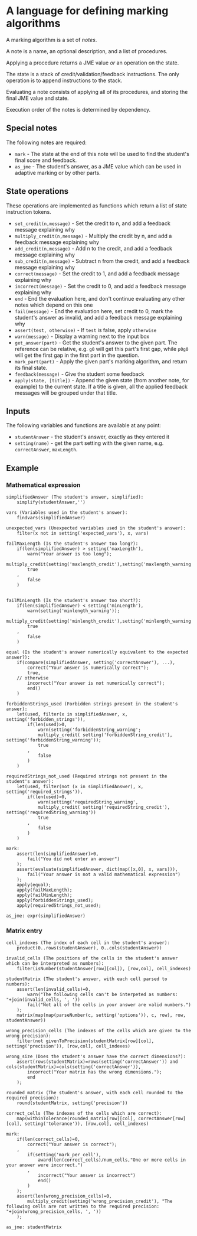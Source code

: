 # A language for defining marking algorithms

A marking algorithm is a set of *notes*.

A note is a name, an optional description, and a list of procedures.

Applying a procedure returns a JME value *or* an operation on the state.

The state is a stack of credit/validation/feedback instructions. 
The only operation is to append instructions to the stack.

Evaluating a note consists of applying all of its procedures, and storing the final JME value and state.

Execution order of the notes is determined by dependency.

## Special notes

The following notes are required:

* `mark` - The state at the end of this note will be used to find the student's final score and feedback.
* `as_jme` - The student's answer, as a JME value which can be used in adaptive marking or by other parts.

## State operations

These operations are implemented as functions which return a list of state instruction tokens.

* `set_credit(n,message)` - Set the credit to n, and add a feedback message explaining why
* `multiply_credit(n,message)` - Multiply the credit by n, and add a feedback message explaining why
* `add_credit(n,message)` - Add n to the credit, and add a feedback message explaining why
* `sub_credit(n,message)` - Subtract n from the credit, and add a feedback message explaining why
* `correct(message)` - Set the credit to 1, and add a feedback message explaining why
* `incorrect(message)` - Set the credit to 0, and add a feedback message explaining why
* `end` - End the evaluation here, and don't continue evaluating any other notes which depend on this one
* `fail(message)` - End the evaluation here, set credit to 0, mark the student's answer as invalid, and add a feedback message explaining why
* `assert(test, otherwise)` - If `test` is false, apply `otherwise`
* `warn(message)` - Display a warning next to the input box
* `get_answer(part)` - Get the student's answer to the given part. The reference can be relative, e.g. `g0` will get this part's first gap, while `p0g0` will get the first gap in the first part in the question.
* `mark_part(part)` - Apply the given part's marking algorithm, and return its final state.
* `feedback(message)` - Give the student some feedback
* `apply(state, [title])` - Append the given state (from another note, for example) to the current state. If a title is given, all the applied feedback messages will be grouped under that title.

## Inputs

The following variables and functions are available at any point:

* `studentAnswer` - the student's answer, exactly as they entered it
* `setting(name)` - get the part setting with the given name, e.g. `correctAnswer`, `maxLength`.

## Example

### Mathematical expression

```
simplifiedAnswer (The student's answer, simplified): 
    simplify(studentAnswer,'')

vars (Variables used in the student's answer): 
    findvars(simplifiedAnswer)

unexpected_vars (Unexpected variables used in the student's answer):
    filter(x not in setting('expected_vars'), x, vars)

failMaxLength (Is the student's answer too long?):
    if(len(simplifiedAnswer) > setting('maxLength'),
        warn("Your answer is too long");
        multiply_credit(setting('maxlength_credit'),setting('maxlength_warning'))
        true
    ,
        false
    )


failMinLength (Is the student's answer too short?):
    if(len(simplifiedAnswer) < setting('minLength'),
        warn(setting('minlength_warning'));
        multiply_credit(setting('minlength_credit'),setting('minlength_warning'))
        true
    ,
        false
    )

equal (Is the student's answer numerically equivalent to the expected answer?): 
    if(compare(simplifiedAnswer, setting('correctAnswer'), ...),
        correct("Your answer is numerically correct");
        true,
    // otherwise
        incorrect("Your answer is not numerically correct"); 
        end()
    )

forbiddenStrings_used (Forbidden strings present in the student's answer): 
    let(used, filter(x in simplifiedAnswer, x, setting('forbidden_strings')),
        if(len(used)>0,
            warn(setting('forbiddenString_warning';
            multiply_credit( setting('forbiddenString_credit'), setting('forbiddenString_warning'));
            true
        ,
            false
        )
    )

requiredStrings_not_used (Required strings not present in the student's answer): 
    let(used, filter(not (x in simplifiedAnswer), x, setting('required_strings')),
        if(len(used)>0,
            warn(setting('requiredString_warning',
            multiply_credit( setting('requiredString_credit'), setting('requiredString_warning'))
            true
        ,
            false
        )
    )

mark:
    assert(len(simplifiedAnswer)>0,
        fail("You did not enter an answer")
    );
    assert(evaluate(simplifiedAnswer, dict(map([x,0], x, vars))),
        fail("Your answer is not a valid mathematical expression")
    );
    apply(equal);
    apply(failMaxLength);
    apply(failMinLength);
    apply(forbiddenStrings_used);
    apply(requiredStrings_not_used);

as_jme: expr(simplifiedAnswer)
```

### Matrix entry

```
cell_indexes (The index of each cell in the student's answer): 
    product(0..rows(studentAnswer), 0..cols(studentAnswer))

invalid_cells (The positions of the cells in the student's answer which can be interpreted as numbers):
    filter(isNumber(studentAnswer[row][col]), [row,col], cell_indexes)

studentMatrix (The student's answer, with each cell parsed to numbers): 
    assert(len(invalid_cells)=0,
        warn("The following cells can't be interpeted as numbers: "+join(invalid_cells, ', '))
        fail("Not all of the cells in your answer are valid numbers.")
    );
    matrix(map(map(parseNumber(c, setting('options')), c, row), row, studentAnswer))

wrong_precision_cells (The indexes of the cells which are given to the wrong precision):
    filter(not givenToPrecision(studentMatrix[row][col], setting('precision')), [row,col], cell_indexes)

wrong_size (Does the student's answer have the correct dimensions?):
    assert(rows(studentMatrix)=rows(setting('correctAnswer')) and cols(studentMatrix)=cols(setting('correctAnswer')),
        incorrect("Your matrix has the wrong dimensions.");
        end
    );

rounded_matrix (The student's answer, with each cell rounded to the required precision): 
    round(studentMatrix, setting('precision'))

correct_cells (The indexes of the cells which are correct):
    map(withinTolerance(rounded_matrix[row][col], correctAnswer[row][col], setting('tolerance')), [row,col], cell_indexes)

mark:
    if(len(correct_cells)=0,
        correct("Your answer is correct");
    ,
        if(setting('mark_per_cell'),
            award(len(correct_cells)/num_cells,"One or more cells in your answer were incorrect.")
        ,
            incorrect("Your answer is incorrect")
            end()
        )
    );
    assert(len(wrong_precision_cells)=0,
        multiply_credit(setting('wrong_precision_credit'), "The following cells are not written to the required precision: "+join(wrong_precision_cells, ', '))
    );

as_jme: studentMatrix
```
